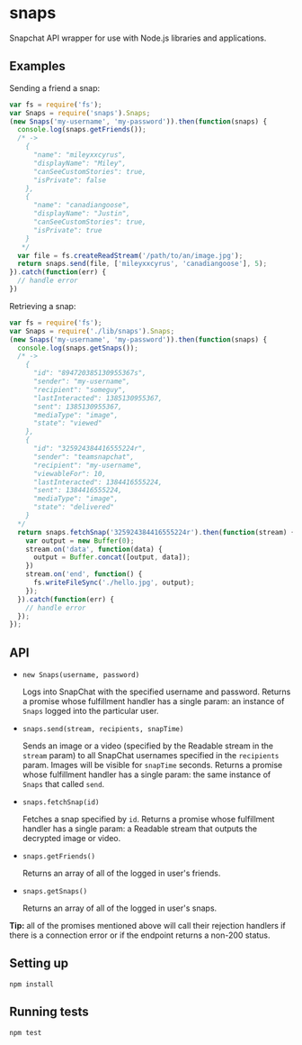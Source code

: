 snaps
=====

Snapchat API wrapper for use with Node.js libraries and applications.

## Examples
Sending a friend a snap:
```javascript
var fs = require('fs');
var Snaps = require('snaps').Snaps;
(new Snaps('my-username', 'my-password')).then(function(snaps) {
  console.log(snaps.getFriends());
  /* ->
    {
      "name": "mileyxxcyrus",
      "displayName": "Miley",
      "canSeeCustomStories": true,
      "isPrivate": false
    },
    {
      "name": "canadiangoose",
      "displayName": "Justin",
      "canSeeCustomStories": true,
      "isPrivate": true
    }
   */
  var file = fs.createReadStream('/path/to/an/image.jpg');
  return snaps.send(file, ['mileyxxcyrus', 'canadiangoose'], 5);
}).catch(function(err) {
  // handle error
})
```

Retrieving a snap:
```javascript
var fs = require('fs');
var Snaps = require('./lib/snaps').Snaps;
(new Snaps('my-username', 'my-password')).then(function(snaps) {
  console.log(snaps.getSnaps());
  /* ->
    {
      "id": "894720385130955367s",
      "sender": "my-username",
      "recipient": "someguy",
      "lastInteracted": 1385130955367,
      "sent": 1385130955367,
      "mediaType": "image",
      "state": "viewed"
    },
    {
      "id": "325924384416555224r",
      "sender": "teamsnapchat",
      "recipient": "my-username",
      "viewableFor": 10,
      "lastInteracted": 1384416555224,
      "sent": 1384416555224,
      "mediaType": "image",
      "state": "delivered"
    }
  */
  return snaps.fetchSnap('325924384416555224r').then(function(stream) {
    var output = new Buffer(0);
    stream.on('data', function(data) {
      output = Buffer.concat([output, data]);
    })
    stream.on('end', function() {
      fs.writeFileSync('./hello.jpg', output);
    });
  }).catch(function(err) {
    // handle error
  });
});
```

## API

- `new Snaps(username, password)`
  
  Logs into SnapChat with the specified username and password. Returns a promise whose fulfillment handler has a single param: an instance of `Snaps` logged into the particular user.

- `snaps.send(stream, recipients, snapTime)`

  Sends an image or a video (specified by the Readable stream in the `stream` param) to all SnapChat usernames specified in the `recipients` param. Images will be visible for `snapTime` seconds. Returns a promise whose fulfillment handler has a single param: the same instance of `Snaps` that called `send`.
  
- `snaps.fetchSnap(id)`

  Fetches a snap specified by `id`. Returns a promise whose fulfillment handler has a single param: a Readable stream that outputs the decrypted image or video.

- `snaps.getFriends()`

  Returns an array of all of the logged in user's friends.

- `snaps.getSnaps()`

  Returns an array of all of the logged in user's snaps.

__Tip:__ all of the promises mentioned above will call their rejection handlers if there is a connection error or if the endpoint returns a non-200 status.

## Setting up

```
npm install
```

## Running tests

```
npm test
```
